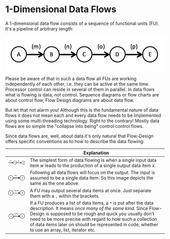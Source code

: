 # 1-Dimensional Data Flows
A 1-dimensional data flow consists of a sequence of functional units (FU). It's a pipeline of arbitrary length:

![1-dim data flow](images/1-dim/pipeline.png)

Please be aware of that in such a data flow all FUs are working independently of each other, i.e. they can be active at the same time. Processor control can reside in several of them in parallel. In data flows what is flowing is data, not control. Sequence diagrams or flow charts are about control flow, Flow Design diagrams are about data flow.

But let that not alarm you! Although this is the fundamental nature of data flows it does not mean each and every data flow needs to be implemented using some multi-threading technology. Right to the contrary! Mostly data flows are so simple the "collapse into being" control control flows.

Since data flows are, well, about data it's only natural that Flow-Design offers specific conventions as to how to describe the data flowing:

|  	|   Explanation	|
|---	|---	|
|   ![Single data flowing](images/1-dim/singledata.png)	|   The simplest form of data flowing is when a single input data item *w* leads to the production of a single output data item *x*.	|
|   ![Single data flowing](images/1-dim/singledata2.png)	|   Following all data flows will focus on the output. The input is assumed to be a single data item. So this image depicts the same as the one above.	|
|   ![List of items flowing](images/1-dim/tuple.png)	|   A FU may output several data items at once. Just separate them with a `,` within the brackets.	|
|   ![List of items flowing](images/1-dim/list.png)	|   If a FU produces a list of data items, a `*` is put after the data description. It means *once many of the same kind*. Since Flow-Design is supposed to be rough and quick you usually don't need to be more precise with regard to how such a collection of data items later on should be represented in code, whether to use an array, list, iterator etc.	|



